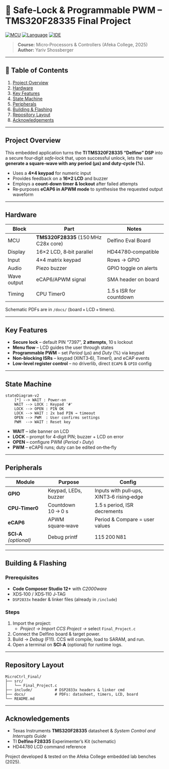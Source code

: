 # 🔐 Safe‑Lock & Programmable PWM – TMS320F28335 Final Project

[![MCU](https://img.shields.io/badge/MCU-TI%20TMS320F28335-blue)](https://www.ti.com/product/TMS320F28335)
[![Language](https://img.shields.io/badge/Language-C-brightgreen)](#building)
[![IDE](https://img.shields.io/badge/IDE-Code%20Composer%20Studio-orange)](#building)

> **Course:** Micro‑Processors & Controllers (Afeka College, 2025)  
> **Author:** Yariv Shossberger

---

## 📑 Table of Contents
1. [Project Overview](#project-overview)  
2. [Hardware](#hardware)  
3. [Key Features](#key-features)  
4. [State Machine](#state-machine)  
5. [Peripherals](#peripherals)  
6. [Building & Flashing](#building--flashing)  
7. [Repository Layout](#repository-layout)  
8. [Acknowledgements](#acknowledgements)  

---

## Project Overview
This embedded application turns the **TI TMS320F28335 “Delfino” DSP** into a secure four‑digit *safe‑lock* that, upon successful unlock, lets the user **generate a square‑wave with any period (µs) and duty‑cycle (%).**

* Uses a **4×4 keypad** for numeric input  
* Provides feedback on a **16×2 LCD** and buzzer  
* Employs a **count‑down timer & lockout** after failed attempts  
* Re‑purposes **eCAP6 in APWM mode** to synthesise the requested output waveform  

---

## Hardware
| Block | Part | Notes |
|-------|------|-------|
| MCU | **TMS320F28335** (150 MHz C28x core) | Delfino Eval Board |
| Display | 16×2 LCD, 8‑bit parallel | HD44780‑compatible |
| Input | 4×4 matrix keypad | Rows → GPIO<XINTx> |
| Audio | Piezo buzzer | GPIO toggle on alerts |
| Wave output | eCAP6/APWM signal | SMA header on board |
| Timing | CPU Timer0 | 1.5 s ISR for countdown |

Schematic PDFs are in `/docs/` (board + LCD + timers).

---

## Key Features
* **Secure lock** – default PIN “7397”, **2 attempts**, 10 s lockout  
* **Menu flow** – LCD guides the user through states  
* **Programmable PWM** – set *Period* (µs) and *Duty* (%) via keypad  
* **Non‑blocking ISRs** – keypad (XINT3‑6), Timer0, and eCAP events  
* **Low‑level register control** – no driverlib, direct `ECAP6` & `GPIO` config  

---

## State Machine
```mermaid
stateDiagram-v2
    [*] --> WAIT : Power‑on
    WAIT --> LOCK : Keypad '#'
    LOCK --> OPEN : PIN OK
    LOCK --> WAIT : 2x bad PIN → timeout
    OPEN --> PWM  : User confirms settings
    PWM  --> WAIT : Reset key
```
* **WAIT** – idle banner on LCD  
* **LOCK** – prompt for 4‑digit PIN; buzzer + LCD on error  
* **OPEN** – configure PWM (*Period* › *Duty*)  
* **PWM** – eCAP6 runs; duty can be edited on‑the‑fly  

---

## Peripherals
| Module | Purpose | Config |
|--------|---------|--------|
| **GPIO** | Keypad, LEDs, buzzer | Inputs with pull‑ups, XINT3‑6 rising‑edge |
| **CPU‑Timer0** | Countdown 10 → 0 s | 1.5 s period, ISR decrements |
| **eCAP6** | APWM square‑wave | Period & Compare = user values |
| **SCI‑A** *(optional)* | Debug printf | 115 200 N81 |

---

## Building & Flashing
### Prerequisites
* **Code Composer Studio 12+** with *C2000ware*  
* XDS‑100 / XDS‑110 J‑TAG  
* `DSP2833x` header & linker files (already in `/include`)

### Steps
1. Import the project:
   * *Project → Import CCS Project →* select `Final_Project.c`  
2. Connect the Delfino board & target power.  
3. Build → *Debug* (F11). CCS will compile, load to SARAM, and run.  
4. Open a terminal on **SCI‑A** (optional) for runtime logs.

---

## Repository Layout
```
MicroCtrl_Final/
├── src/
│   └── Final_Project.c
├── include/          # DSP2833x headers & linker cmd
├── docs/             # PDFs: datasheet, timers, LCD, board
└── README.md
```

---

## Acknowledgements
* Texas Instruments **TMS320F28335** datasheet & *System Control and Interrupts Guide*  
* TI **Delfino F28335** Experimenter’s Kit (schematic)  
* HD44780 LCD command reference  

Project developed & tested on the Afeka College embedded lab benches (2025).
